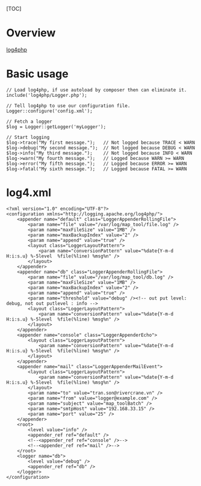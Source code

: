 [TOC]

# Overview
[log4php](https://logging.apache.org/log4php/)

# Basic usage

	// Load log4php, if use autoload by composer then can eliminate it.
	include('log4php/Logger.php');

	// Tell log4php to use our configuration file.
	Logger::configure('config.xml');

	// Fetch a logger
	$log = Logger::getLogger('myLogger');

	// Start logging
	$log->trace("My first message.");   // Not logged because TRACE < WARN
	$log->debug("My second message.");  // Not logged because DEBUG < WARN
	$log->info("My third message.");    // Not logged because INFO < WARN
	$log->warn("My fourth message.");   // Logged because WARN >= WARN
	$log->error("My fifth message.");   // Logged because ERROR >= WARN
	$log->fatal("My sixth message.");   // Logged because FATAL >= WARN

# log4.xml

	<?xml version="1.0" encoding="UTF-8"?>
	<configuration xmlns="http://logging.apache.org/log4php/">
	    <appender name="default" class="LoggerAppenderRollingFile">
	        <param name="file" value="/var/log/map_tool/file.log" />
	        <param name="maxFileSize" value="1MB" />
	        <param name="maxBackupIndex" value="2" />
	        <param name="append" value="true" />
	        <layout class="LoggerLayoutPattern">
	            <param name="conversionPattern" value="%date{Y-m-d H:i:s.u} %-5level  %file(%line) %msg%n" />
	        </layout>
	    </appender>
	    <appender name="db" class="LoggerAppenderRollingFile">
	        <param name="file" value="/var/log/map_tool/db.log" />
	        <param name="maxFileSize" value="1MB" />
	        <param name="maxBackupIndex" value="2" />
	        <param name="append" value="true" />
	        <param name="threshold" value="debug" /><!-- out put level: debug, not out putlevel : info -->
	        <layout class="LoggerLayoutPattern">
	            <param name="conversionPattern" value="%date{Y-m-d H:i:s.u} %-5level  %file(%line) %msg%n" />
	        </layout>
	    </appender>
	    <appender name="console" class="LoggerAppenderEcho">
	        <layout class="LoggerLayoutPattern">
	            <param name="conversionPattern" value="%date{Y-m-d H:i:s.u} %-5level  %file(%line) %msg%n" />
	        </layout>
	    </appender>
	    <appender name="mail" class="LoggerAppenderMailEvent">
	        <layout class="LoggerLayoutPattern">
	            <param name="conversionPattern" value="%date{Y-m-d H:i:s.u} %-5level  %file(%line) %msg%n" />
	        </layout>
	        <param name="to" value="tran.son@rivercrane.vn" />
	        <param name="from" value="logger@example.com" />
	        <param name="subject" value="map_toolBatch" />
	        <param name="smtpHost" value="192.168.33.15" />
	        <param name="port" value="25" />
	    </appender>
	    <root>
	        <level value="info" />
	        <appender_ref ref="default" />
	        <!--<appender_ref ref="console" />-->
	        <!--<appender_ref ref="mail" />-->
	    </root>
	    <logger name="db">
	        <level value="debug" />
	        <appender_ref ref="db" />
	    </logger>
	</configuration>
